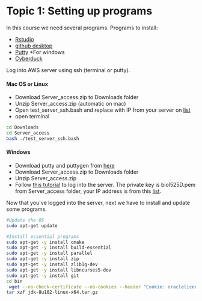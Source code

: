 # Topic 1: Setting up programs

In this course we need several programs. 
Programs to install: 
* [Rstudio](https://www.rstudio.com/products/rstudio/download2/)
* [github desktop](https://desktop.github.com/)
* [Putty](http://www.chiark.greenend.org.uk/~sgtatham/putty/download.html) *For windows
* [Cyberduck](https://cyberduck.io/?l=en)

Log into AWS server using ssh (terminal or putty).
#### Mac OS or Linux

* Download Server_access.zip to Downloads folder
* Unzip Server_access.zip (automatic on mac)
* Open test_server_ssh.bash and replace <INSERT IP HERE> with IP from your server on [list](https://docs.google.com/spreadsheets/d/1k3o-g60c_3Parf0HDOfSnkjwemwYatn3UJLrNISMUNs/edit?usp=sharing)
* open terminal
```bash
cd Downloads
cd Server_access
bash ./test_server_ssh.bash
```
#### Windows
* Download putty and puttygen from [here](http://www.chiark.greenend.org.uk/~sgtatham/putty/download.html)
* Download Server_access.zip to Downloads folder
* Unzip Server_access.zip
* Follow [this tutorial](https://support.rackspace.com/how-to/logging-in-with-an-ssh-private-key-on-windows/) to log into the server. The private key is biol525D.pem from Server_access folder, your IP address is from this [list](https://docs.google.com/spreadsheets/d/1k3o-g60c_3Parf0HDOfSnkjwemwYatn3UJLrNISMUNs/edit?usp=sharing).


Now that you've logged into the server, next we have to install and update some programs.

```bash
#Update the OS
sudo apt-get update

#Install essential programs
sudo apt-get -y install cmake
sudo apt-get -y install build-essential
sudo apt-get -y install parallel
sudo apt-get -y install zip
sudo apt-get -y install zlib1g-dev
sudo apt-get -y install libncurses5-dev
sudo apt-get -y install git
cd bin
 wget --no-check-certificate --no-cookies --header "Cookie: oraclelicense=accept-securebackup-cookie" http://download.oracle.com/otn-pub/java/jdk/8u102-b14/jdk-8u102-linux-x64.tar.gz
tar xzf jdk-8u102-linux-x64.tar.gz



